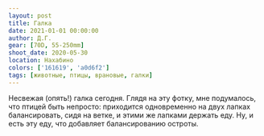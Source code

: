 ```yaml
---
layout: post
title: Галка
date: 2021-01-01 00:00:00
author: Д.Г.
gear: [70D, 55-250mm]
shoot_date: 2020-05-30
location: Нахабино
colors: ['161619', 'a0d6f2']
tags: [животные, птицы, врановые, галки]
---
```

Несвежая (опять!) галка сегодня. Глядя на эту фотку, мне подумалось, что птицей быть непросто: приходится одновременно на двух лапках балансировать, сидя на ветке, и этими же лапками держать еду. Ну, и есть эту еду, что добавляет балансированию остроты.
